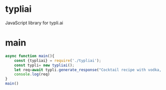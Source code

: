 # typliai
JavaScript library for typli.ai
# main
```js
async function main(){
    const {typliai} = require('./typliai');
    const typli= new typliai();
    let req=await typli.generate_response("Cocktail recipe with vodka, tequila and lemon lime soda")
    console.log(req)
}
main()
```
